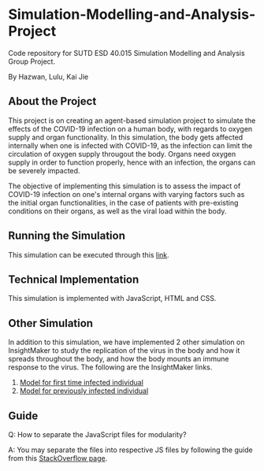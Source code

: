 # Simulation-Modelling-and-Analysis-Project
Code repository for SUTD ESD 40.015 Simulation Modelling and Analysis Group Project.

By Hazwan, Lulu, Kai Jie

## About the Project
This project is on creating an agent-based simulation project to simulate the effects of the COVID-19 infection on a human body, with regards to oxygen supply and organ functionality. In this simulation, the body gets affected internally when one is infected with COVID-19, as the infection can limit the circulation of oxygen supply througout the body. Organs need oxygen supply in order to function properly, hence with an infection, the organs can be severely impacted.

The objective of implementing this simulation is to assess the impact of COVID-19 infection on one's internal organs with varying factors such as the initial organ functionalities, in the case of patients with pre-existing conditions on their organs, as well as the viral load within the body.

## Running the Simulation
This simulation can be executed through this [link](https://teo-kj.github.io/Simulate-Virus-Attack-in-Body/Project_Simulation_2.html).

## Technical Implementation
This simulation is implemented with JavaScript, HTML and CSS.

## Other Simulation
In addition to this simulation, we have implemented 2 other simulation on InsightMaker to study the replication of the virus in the body and how it spreads throughout the body, and how the body mounts an immune response to the virus. The following are the InsightMaker links.
1. [Model for first time infected individual](https://insightmaker.com/insight/245319/System-Dynamic-Model-1a-First-time-Infected-Individual)
2. [Model for previously infected individual](https://insightmaker.com/insight/245253/System-Dynamic-Model-1b-Previously-infected-individual)

## Guide
Q: How to separate the JavaScript files for modularity?

A: You may separate the files into respective JS files by following the guide from this [StackOverflow page](https://stackoverflow.com/questions/3244361/can-i-access-variables-from-another-file).
